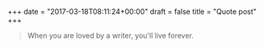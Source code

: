 +++
date = "2017-03-18T08:11:24+00:00"
draft = false
title = "Quote post"
+++


> When you are loved by a writer, you'll live forever.